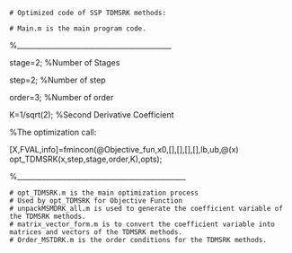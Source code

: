     # Optimized code of SSP TDMSRK methods:

    # Main.m is the main program code.
%___________________________________________

stage=2;          %Number of Stages    

step=2;            %Number of step

order=3;           %Number of order

K=1/sqrt(2);   %Second Derivative Coefficient 

%The optimization call:

[X,FVAL,info]=fmincon(@Objective_fun,x0,[],[],[],[],lb,ub,@(x) opt_TDMSRK(x,step,stage,order,K),opts);

%_______________________________________________

    # opt_TDMSRK.m is the main optimization process
    # Used by opt_TDMSRK for Objective Function
    # unpackMSMDRK_all.m is used to generate the coefficient variable of the TDMSRK methods.
    # matrix_vector_form.m is to convert the coefficient variable into matrices and vectors of the TDMSRK methods.
    # Order_MSTDRK.m is the order conditions for the TDMSRK methods.
    
    


